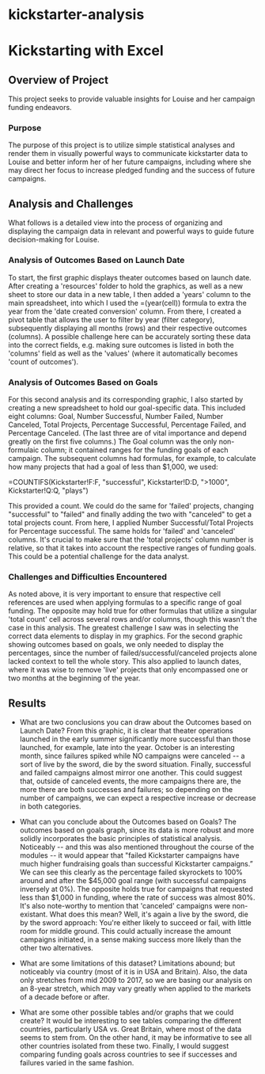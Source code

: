 # kickstarter-analysis
# Kickstarting with Excel

## Overview of Project
This project seeks to provide valuable insights for Louise and her campaign funding endeavors. 

### Purpose
The purpose of this project is to utilize simple statistical analyses and render them in visually powerful ways to communicate kickstarter data to Louise and better inform her of her future campaigns, including where she may direct her focus to increase pledged funding and the success of future campaigns. 

## Analysis and Challenges
What follows is a detailed view into the process of organizing and displaying the campaign data in relevant and powerful ways to guide future decision-making for Louise.

### Analysis of Outcomes Based on Launch Date
To start, the first graphic displays theater outcomes based on launch date. After creating a 'resources' folder to hold the graphics, as well as a new sheet to store our data in a new table, I then added a 'years' column to the main spreadsheet, into which I used the =(year(cell)) formula to extra the year from the 'date created conversion' column. From there, I created a pivot table that allows the user to filter by year (filter category), subsequently displaying all months (rows) and their respective outcomes (columns). A possible challenge here can be accurately sorting these data into the correct fields, e.g. making sure outcomes is listed in both the 'columns' field as well as the 'values' (where it automatically becomes 'count of outcomes').

### Analysis of Outcomes Based on Goals
For this second analysis and its corresponding graphic, I also started by creating a new spreadsheet to hold our goal-specific data. This included eight columns: Goal, Number Successful, Number Failed, Number Canceled, Total Projects, Percentage Successful, Percentage Failed, and Percentage Canceled. (The last three are of vital importance and depend greatly on the first five columns.) The Goal column was the only non-formulaic column; it contained ranges for the funding goals of each campaign. The subsequent columns had formulas, for example, to calculate how many projects that had a goal of less than $1,000, we used:

=COUNTIFS(Kickstarter!F:F, "successful", Kickstarter!D:D, ">1000", Kickstarter!Q:Q, "plays")

This provided a count. We could do the same for 'failed' projects, changing "successful" to "failed" and finally adding the two with "canceled" to get a total projects count. 
From here, I applied Number Successful/Total Projects for Percentage successful. The same holds for 'failed' and 'canceled' columns. 
It's crucial to make sure that the 'total projects' column number is relative, so that it takes into account the respective ranges of funding goals. This could be a potential challenge for the data analyst. 

### Challenges and Difficulties Encountered
As noted above, it is very important to ensure that respective cell references are used when applying formulas to a specific range of goal funding. The opposite may hold true for other formulas that utilize a singular 'total count' cell across several rows and/or columns, though this wasn't the case in this analysis. The greatest challenge I saw was in selecting the correct data elements to display in my graphics. For the second graphic showing outcomes based on goals, we only needed to display the percentages, since the number of failed/successful/canceled projects alone lacked context to tell the whole story. This also applied to launch dates, where it was wise to remove 'live' projects that only encompassed one or two months at the beginning of the year. 

## Results

- What are two conclusions you can draw about the Outcomes based on Launch Date?
From this graphic, it is clear that theater operations launched in the early summer significantly more successful than those launched, for example, late into the year. October is an interesting month, since failures spiked while NO campaigns were canceled -- a sort of live by the sword, die by the sword situation. Finally, successful and failed campaigns almost mirror one another. This could suggest that, outside of canceled events, the more campaigns there are, the more there are both successes and failures; so depending on the number of campaigns, we can expect a respective increase or decrease in both categories. 

- What can you conclude about the Outcomes based on Goals?
The outcomes based on goals graph, since its data is more robust and more solidly incorporates the basic principles of statistical analysis. Noticeably -- and this was also mentioned throughout the course of the modules -- it would appear that "failed Kickstarter campaigns have much higher fundraising goals than successful Kickstarter campaigns.” We can see this clearly as the percentage failed skyrockets to 100% around and after the $45,000 goal range (with successful campaigns inversely at 0%). The opposite holds true for campaigns that requested less than $1,000 in funding, where the rate of success was almost 80%. It's also note-worthy to mention that 'canceled' campaigns were non-existant. What does this mean? Well, it's again a live by the sword, die by the sword approach: You're either likely to succeed or fail, with little room for middle ground. This could actually increase the amount campaigns initiated, in a sense making success more likely than the other two alternatives.

- What are some limitations of this dataset?
Limitations abound; but noticeably via country (most of it is in USA and Britain). Also, the  data only stretches from mid 2009 to 2017, so we are basing our analysis on an 8-year stretch, which may vary greatly when applied to the markets of a decade before or after. 

- What are some other possible tables and/or graphs that we could create?
It would be interesting to see tables comparing the different countries, particularly USA vs. Great Britain, where most of the data seems to stem from. On the other hand, it may be informative to see all other countries isolated from these two. Finally, I would suggest comparing funding goals across countries to see if successes and failures varied in the same fashion. 
